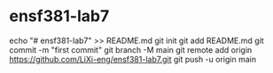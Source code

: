 # ensf381-lab7
echo "# ensf381-lab7" >> README.md
git init
git add README.md
git commit -m "first commit"
git branch -M main
git remote add origin https://github.com/LiXi-eng/ensf381-lab7.git
git push -u origin main
